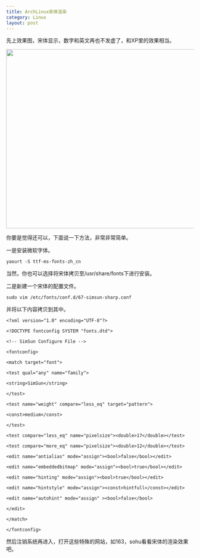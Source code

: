 ```yaml
---
title: ArchLinux宋体渲染
category: Linux
layout: post
---
```


先上效果图，宋体显示，数字和英文再也不发虚了，和XP里的效果相当。

<img src="http://cloudpen-image.u.qiniudn.com/simsunForLinux.png" width="640" height="480" />

你要是觉得还可以，下面说一下方法，非常非常简单。

一是安装微软字体。

	yaourt -S ttf-ms-fonts-zh_cn

当然，你也可以选择将宋体拷贝至/usr/share/fonts下进行安装。

二是新建一个宋体的配置文件。

	sudo vim /etc/fonts/conf.d/67-simsun-sharp.conf

并将以下内容拷贝到其中。

    <?xml version="1.0" encoding="UTF-8"?>
    
    <!DOCTYPE fontconfig SYSTEM "fonts.dtd">
    
    <!-- SimSun Configure File -->
    
    <fontconfig>
    
    <match target="font">
    
    <test qual="any" name="family">
    
    <string>SimSun</string>
    
    </test>
    
    <test name="weight" compare="less_eq" target="pattern">
    
    <const>medium</const>
    
    </test>
    
    <test compare="less_eq" name="pixelsize"><double>17</double></test>
    
    <test compare="more_eq" name="pixelsize"><double>12</double></test>
    
    <edit name="antialias" mode="assign"><bool>false</bool></edit>
    
    <edit name="embeddedbitmap" mode="assign"><bool>true</bool></edit>
    
    <edit name="hinting" mode="assign"><bool>true</bool></edit>
    
    <edit name="hintstyle" mode="assign"><const>hintfull</const></edit>
    
    <edit name="autohint" mode="assign" ><bool>false</bool>
    
    </edit>
    
    </match>
    
    </fontconfig>

然后注销系统再进入，打开这些特殊的网站，如163，sohu看看宋体的渲染效果吧。